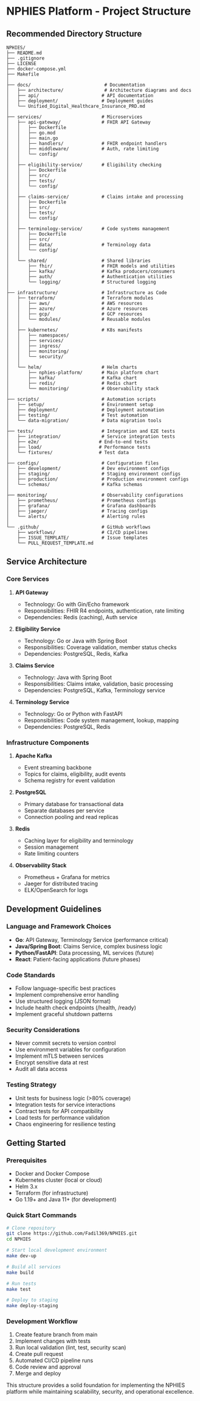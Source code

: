 # NPHIES Platform - Project Structure

## Recommended Directory Structure

```
NPHIES/
├── README.md
├── .gitignore
├── LICENSE
├── docker-compose.yml
├── Makefile
│
├── docs/                           # Documentation
│   ├── architecture/               # Architecture diagrams and docs
│   ├── api/                       # API documentation
│   ├── deployment/                # Deployment guides
│   └── Unified_Digital_Healthcare_Insurance_PRD.md
│
├── services/                      # Microservices
│   ├── api-gateway/               # FHIR API Gateway
│   │   ├── Dockerfile
│   │   ├── go.mod
│   │   ├── main.go
│   │   ├── handlers/              # FHIR endpoint handlers
│   │   ├── middleware/            # Auth, rate limiting
│   │   └── config/
│   │
│   ├── eligibility-service/       # Eligibility checking
│   │   ├── Dockerfile
│   │   ├── src/
│   │   ├── tests/
│   │   └── config/
│   │
│   ├── claims-service/            # Claims intake and processing
│   │   ├── Dockerfile
│   │   ├── src/
│   │   ├── tests/
│   │   └── config/
│   │
│   ├── terminology-service/       # Code systems management
│   │   ├── Dockerfile
│   │   ├── src/
│   │   ├── data/                  # Terminology data
│   │   └── config/
│   │
│   └── shared/                    # Shared libraries
│       ├── fhir/                  # FHIR models and utilities
│       ├── kafka/                 # Kafka producers/consumers
│       ├── auth/                  # Authentication utilities
│       └── logging/               # Structured logging
│
├── infrastructure/                # Infrastructure as Code
│   ├── terraform/                 # Terraform modules
│   │   ├── aws/                   # AWS resources
│   │   ├── azure/                 # Azure resources
│   │   ├── gcp/                   # GCP resources
│   │   └── modules/               # Reusable modules
│   │
│   ├── kubernetes/                # K8s manifests
│   │   ├── namespaces/
│   │   ├── services/
│   │   ├── ingress/
│   │   ├── monitoring/
│   │   └── security/
│   │
│   └── helm/                      # Helm charts
│       ├── nphies-platform/       # Main platform chart
│       ├── kafka/                 # Kafka chart
│       ├── redis/                 # Redis chart
│       └── monitoring/            # Observability stack
│
├── scripts/                       # Automation scripts
│   ├── setup/                     # Environment setup
│   ├── deployment/                # Deployment automation
│   ├── testing/                   # Test automation
│   └── data-migration/            # Data migration tools
│
├── tests/                         # Integration and E2E tests
│   ├── integration/               # Service integration tests
│   ├── e2e/                      # End-to-end tests
│   ├── load/                     # Performance tests
│   └── fixtures/                 # Test data
│
├── configs/                       # Configuration files
│   ├── development/               # Dev environment configs
│   ├── staging/                   # Staging environment configs
│   ├── production/                # Production environment configs
│   └── schemas/                   # Kafka schemas
│
├── monitoring/                    # Observability configurations
│   ├── prometheus/                # Prometheus configs
│   ├── grafana/                   # Grafana dashboards
│   ├── jaeger/                    # Tracing configs
│   └── alerts/                    # Alerting rules
│
└── .github/                       # GitHub workflows
    ├── workflows/                 # CI/CD pipelines
    ├── ISSUE_TEMPLATE/            # Issue templates
    └── PULL_REQUEST_TEMPLATE.md
```

## Service Architecture

### Core Services

1. **API Gateway**

   - Technology: Go with Gin/Echo framework
   - Responsibilities: FHIR R4 endpoints, authentication, rate limiting
   - Dependencies: Redis (caching), Auth service

2. **Eligibility Service**

   - Technology: Go or Java with Spring Boot
   - Responsibilities: Coverage validation, member status checks
   - Dependencies: PostgreSQL, Redis, Kafka

3. **Claims Service**

   - Technology: Java with Spring Boot
   - Responsibilities: Claims intake, validation, basic processing
   - Dependencies: PostgreSQL, Kafka, Terminology service

4. **Terminology Service**
   - Technology: Go or Python with FastAPI
   - Responsibilities: Code system management, lookup, mapping
   - Dependencies: PostgreSQL, Redis

### Infrastructure Components

1. **Apache Kafka**

   - Event streaming backbone
   - Topics for claims, eligibility, audit events
   - Schema registry for event validation

2. **PostgreSQL**

   - Primary database for transactional data
   - Separate databases per service
   - Connection pooling and read replicas

3. **Redis**

   - Caching layer for eligibility and terminology
   - Session management
   - Rate limiting counters

4. **Observability Stack**
   - Prometheus + Grafana for metrics
   - Jaeger for distributed tracing
   - ELK/OpenSearch for logs

## Development Guidelines

### Language and Framework Choices

- **Go**: API Gateway, Terminology Service (performance critical)
- **Java/Spring Boot**: Claims Service, complex business logic
- **Python/FastAPI**: Data processing, ML services (future)
- **React**: Patient-facing applications (future phases)

### Code Standards

- Follow language-specific best practices
- Implement comprehensive error handling
- Use structured logging (JSON format)
- Include health check endpoints (/health, /ready)
- Implement graceful shutdown patterns

### Security Considerations

- Never commit secrets to version control
- Use environment variables for configuration
- Implement mTLS between services
- Encrypt sensitive data at rest
- Audit all data access

### Testing Strategy

- Unit tests for business logic (>80% coverage)
- Integration tests for service interactions
- Contract tests for API compatibility
- Load tests for performance validation
- Chaos engineering for resilience testing

## Getting Started

### Prerequisites

- Docker and Docker Compose
- Kubernetes cluster (local or cloud)
- Helm 3.x
- Terraform (for infrastructure)
- Go 1.19+ and Java 11+ (for development)

### Quick Start Commands

```bash
# Clone repository
git clone https://github.com/Fadil369/NPHIES.git
cd NPHIES

# Start local development environment
make dev-up

# Build all services
make build

# Run tests
make test

# Deploy to staging
make deploy-staging
```

### Development Workflow

1. Create feature branch from main
2. Implement changes with tests
3. Run local validation (lint, test, security scan)
4. Create pull request
5. Automated CI/CD pipeline runs
6. Code review and approval
7. Merge and deploy

This structure provides a solid foundation for implementing the NPHIES platform while maintaining scalability, security, and operational excellence.

